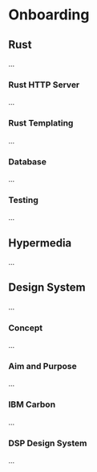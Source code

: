 # Onboarding

## Rust

...

### Rust HTTP Server

...

### Rust Templating

...

### Database

...

### Testing

...


## Hypermedia

...

## Design System

...

### Concept

...

### Aim and Purpose

...

### IBM Carbon

...

### DSP Design System

...
